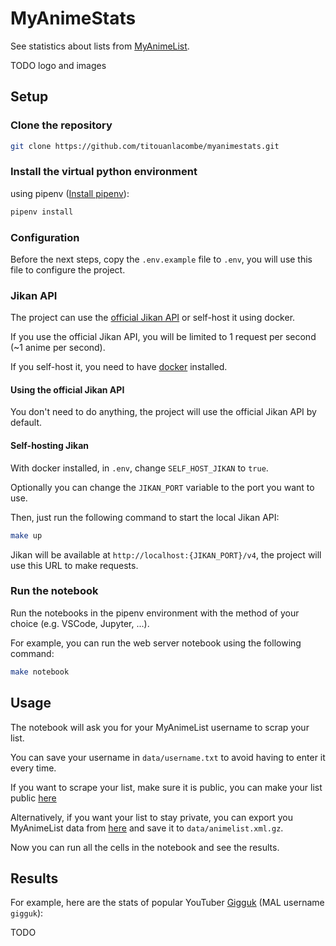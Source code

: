 # MyAnimeStats

See statistics about lists from [MyAnimeList](https://myanimelist.net/).

TODO logo and images

## Setup

### Clone the repository

```sh
git clone https://github.com/titouanlacombe/myanimestats.git
```

### Install the virtual python environment

using pipenv ([Install pipenv](https://github.com/pypa/pipenv?tab=readme-ov-file#installation)):

```sh
pipenv install
```

### Configuration

Before the next steps, copy the `.env.example` file to `.env`, you will use this file to configure the project.

### Jikan API

The project can use the [official Jikan API](https://jikan.moe/) or self-host it using docker.

If you use the official Jikan API, you will be limited to 1 request per second (~1 anime per second).

If you self-host it, you need to have [docker](https://docs.docker.com/get-docker/) installed.

#### Using the official Jikan API

You don't need to do anything, the project will use the official Jikan API by default.

#### Self-hosting Jikan

With docker installed, in `.env`, change `SELF_HOST_JIKAN` to `true`.

Optionally you can change the `JIKAN_PORT` variable to the port you want to use.

Then, just run the following command to start the local Jikan API:

```sh
make up
```

Jikan will be available at `http://localhost:{JIKAN_PORT}/v4`, the project will use this URL to make requests.

### Run the notebook

Run the notebooks in the pipenv environment with the method of your choice (e.g. VSCode, Jupyter, ...).

For example, you can run the web server notebook using the following command:

```sh
make notebook
```

## Usage

The notebook will ask you for your MyAnimeList username to scrap your list.

You can save your username in `data/username.txt` to avoid having to enter it every time.

If you want to scrape your list, make sure it is public, you can make your list public [here](https://myanimelist.net/editprofile.php?go=listpreferences)

Alternatively, if you want your list to stay private, you can export you MyAnimeList data from [here](https://myanimelist.net/panel.php?go=export) and save it to `data/animelist.xml.gz`.

Now you can run all the cells in the notebook and see the results.

## Results

For example, here are the stats of popular YouTuber [Gigguk](https://www.youtube.com/user/gigguk) (MAL username `gigguk`):

TODO
